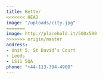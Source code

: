 ```yaml
---
title: Better
<<<<<<< HEAD
image: "/uploads/city.jpg"
=======
image: http://placehold.it/500x500
>>>>>>> origin/master
address:
- Unit 5, St David’s Court
- Leeds
- LS11 5QA
phone: "+44-113-394-4900"
---
```


